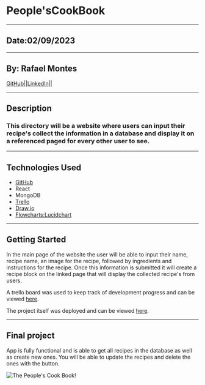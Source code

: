# People'sCookBook
 
_______________________________________________________________________________________________________________________
## Date:02/09/2023
_______________________________________________________________________________________________________________________
## By: Rafael Montes
[GitHub](https://github.com/RafaelIgnacioMontes)||[LinkedIn](www.linkedin.com/in/rafael-montes-9040491a5)||
_______________________________________________________________________________________________________________________
## Description
### This directory will be a website where users can input their recipe's collect the information in a database and display it on a referenced paged for every other user to see. 
_______________________________________________________________________________________________________________________
## Technologies Used
- [GitHub](https://github.com/SEI-R-1-9/u2_lesson_ERD) 
- React
- MongoDB 
- [Trello](https://trello.com/b/7AUGTiss/recipe-board)
- [Draw.io](https://app.diagrams.net/#G1u_ApinczDyGlmJSUzy2hf7XcL86MZT8S)
- [Flowcharts:Lucidchart](https://lucid.app/lucidchart/c7c954a9-dcc8-45c4-8cd3-8d55a3f90663/edit?viewport_loc=-405%2C-57%2C2219%2C1116%2C0_0&invitationId=inv_ae8d7560-6110-4b7b-b3d5-4cfd76d6316d)
_______________________________________________________________________________________________________________________
## Getting Started

In the main page of the website the user will be able to input their name, recipe name, an image for the recipe, followed by ingredients and instructions for the recipe. Once this information is submitted it will create a recipe block on the linked page that will display the collected recipe's from users. 

A trello board was used to keep track of development progress and can be viewed [here](https://trello.com/b/7AUGTiss/recipe-board).

The project itself was deployed and can be viewed [here](https://github.com/RafaelIgnacioMontes/People-s-CookBook).

_________________________________________________________________________________________________________________________
## Final project
App is fully functional and is able to get all recipes in the database as well as create new ones. You will be able to update the recipes and delete the ones with the button. 

![The People's Cook Book!](https://imgur.com/a/QqyCKyi)
